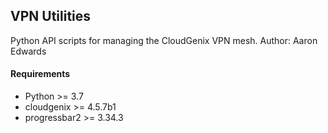 VPN Utilities
---------------

Python API scripts for managing the CloudGenix VPN mesh.  Author: Aaron Edwards

#### Requirements
* Python >= 3.7
* cloudgenix >= 4.5.7b1
* progressbar2 >= 3.34.3

